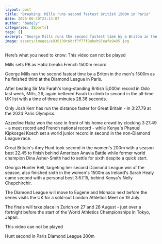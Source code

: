 ```yaml
---
layout: post
title: "Breaking: Mills runs second fastest British 1500m in Paris"
date: 2025-06-20T22:14:07
author: "badely"
categories: [Sports]
tags: []
excerpt: "George Mills runs the second fastest time by a Briton in the men's 1500m as he finishes third in the Diamond League in Paris."
image: assets/images/e938130c6dcf7f77f8abeb95eafe9485.jpg
---
```


Here’s what you need to know: This video can not be played

Mills sets PB as Habz breaks French 1500m record

George Mills ran the second fastest time by a Briton in the men's 1500m as he finished third at the Diamond League in Paris.

After beating Sir Mo Farah's long-standing British 5,000m record in Oslo last week, Mills, 26, again bettered Farah to climb to second in the all-time UK list with a time of three minutes 28.36 seconds.

Only Josh Kerr has run the distance faster for Great Britain - in 3:27.79 at the 2024 Paris Olympics.

Azzedine Habz won the race in front of his home crowd by clocking 3:27.49 - a meet record and French national record - while Kenya's Phanuel Kipkosgei Koech set a world junior record in second in the non-Diamond League race. 

Great Britain's Amy Hunt took second in the women's 200m with a season best 22.45 to finish behind American Anavia Battle while former world champion Dina Asher-Smith had to settle for sixth despite a quick start.

Georgia Hunter Bell, targeting her second Diamond League win of the season, also finished sixth in the women's 1500m as Ireland's Sarah Healy came second with a personal best 3:57.15, behind Kenya's Nelly Chepchirchir.

The Diamond League will move to Eugene and Monaco next before the series visits the UK for a sold-out London Athletics Meet on 19 July.

The finals will take place in Zurich on 27 and 28 August - just over a fortnight before the start of the World Athletics Championships in Tokyo, Japan.

This video can not be played

Hunt second in Paris Diamond League 200m

